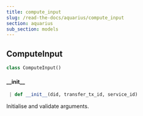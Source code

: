 ```yaml
---
title: compute_input
slug: /read-the-docs/aquarius/compute_input
section: aquarius
sub_section: models
---
```

## ComputeInput

```python
class ComputeInput()
```

#### \_\_init\_\_

```python
 | def __init__(did, transfer_tx_id, service_id)
```

Initialise and validate arguments.

